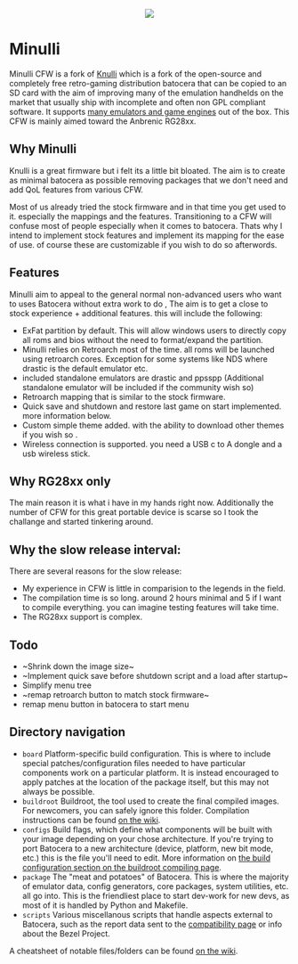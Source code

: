 <p align="center">
  <img src="https://github.com/ajmandourah/minulli_cfw/assets/27051374/e15b1fdb-64ad-45a4-9780-fa48a6725358">
</p>


# Minulli
Minulli CFW is a fork of [Knulli](https://github.com/knulli-cfw/distribution) which is a fork of the open-source and completely free retro-gaming distribution batocera that can be copied to an SD card with the aim of improving many of the emulation handhelds on the market that usually ship with incomplete and often non GPL compliant software. It supports [many emulators and game engines](https://www.batocera.org/compatibility.php) out of the box.
This CFW is mainly aimed toward the Anbrenic RG28xx.

## Why Minulli
Knulli is a great firmware but i felt its a little bit bloated. The aim is to create as minimal batocera as possible removing packages that we don't need and add QoL features from various CFW.

Most of us already tried the stock firmware and in that time you get used to it. especially the mappings and the features. Transitioning to a CFW will confuse most of people especially when it comes to batocera. Thats why I intend to implement stock features and implement its mapping for the ease of use. of course these are customizable if you wish to do so afterwords.

## Features
Minulli aim to appeal to the general normal non-advanced users who want to uses Batocera without extra work to do , The aim is to get a close to stock experience + additional features. this will include the following:

- ExFat partition by default. This will allow windows users to directly copy all roms and bios without the need to format/expand the partition.
- Minulli relies on Retroarch most of the time. all roms will be launched using retroarch cores. Exception for some systems like NDS where drastic is the default emulator etc.
- included standalone emulators are drastic and ppsspp (Additional standalone emulator will be included if the community wish so)
- Retroarch mapping that is similar to the stock firmware.
- Quick save and shutdown and restore last game on start implemented. more information below.
- Custom simple theme added. with the ability to download other themes if you wish so .
- Wireless connection is supported. you need a USB c to A dongle and a usb wireless stick.

## Why RG28xx only
The main reason it is what i have in my hands right now. Additionally the number of CFW for this great portable device is scarse so I took the challange and started tinkering around.

## Why the slow release interval:
There are several reasons for the slow release:
- My experience in CFW is little in comparision to the legends in the field.
- The compilation time is so long. around 2 hours minimal and 5 if I want to compile everything. you can imagine testing features will take time.
- The RG28xx support is complex.

## Todo
- ~Shrink down the image size~
- ~Implement quick save before shutdown script and a load after startup~
- Simplify menu tree
- ~remap retroarch button to match stock firmware~
- remap menu button in batocera to start menu

## Directory navigation

 - `board` Platform-specific build configuration. This is where to include special patches/configuration files needed to have particular components work on a particular platform. It is instead encouraged to apply patches at the location of the package itself, but this may not always be possible.
 - `buildroot` Buildroot, the tool used to create the final compiled images. For newcomers, you can safely ignore this folder. Compilation instructions can be found [on the wiki](https://wiki.batocera.org/compile_batocera.linux).
 - `configs` Build flags, which define what components will be built with your image depending on your chose architecture. If you're trying to port Batocera to a new architecture (device, platform, new bit mode, etc.) this is the file you'll need to edit. More information on [the build configuration section on the buildroot compiling page](https://wiki.batocera.org/batocera.linux_buildroot_modifications#define_your_configuration).
 - `package` The "meat and potatoes" of Batocera. This is where the majority of emulator data, config generators, core packages, system utilities, etc. all go into. This is the friendliest place to start dev-work for new devs, as most of it is handled by Python and Makefile.
 - `scripts` Various miscellanous scripts that handle aspects external to Batocera, such as the report data sent to the [compatibility page](https://batocera.org/compatibility.php) or info about the Bezel Project.

A cheatsheet of notable files/folders can be found [on the wiki](https://wiki.batocera.org/notable_files).
